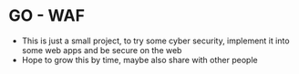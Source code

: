 # GO - WAF
- This is just a small project, to try some cyber security, implement it into some web apps and be secure on the web
- Hope to grow this by time, maybe also share with other people
